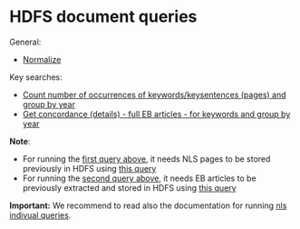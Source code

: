 # HDFS document queries

General:

* [Normalize](./normalize.md) 

Key searches:

* [Count number of occurrences of keywords/keysentences (pages) and group by year](./keysearch_by_year.md)
* [Get concordance (details) - full EB articles - for keywords and group by year](./keysearch_articles_by_year_details.md)

**Note**: 

* For running the [first query above](./keysearch_by_year.md), it needs NLS pages to be stored previously in HDFS using [this query](../nls/write_pages_df_hdfs.md)
* For running the [second query above](./keysearch_articles_by_year_details.md), it needs EB articles to be previously extracted and stored in HDFS using [this query](../nlsArticles/write_articles_pages_df_hdfs.md)

**Important:** We recommend to read also the documentation for running [nls indivual queries](../doc/nls_demo_examples/nls_demo_individual_queries.md#writing-and-reading-data-fromto-hdfs).
